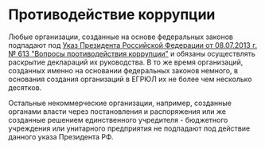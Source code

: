 # Противодействие коррупции

Любые организации, созданные на основе федеральных законов подпадают под [Указ Президента Российской Федерации от 08.07.2013 г. № 613 "Вопросы противодействия коррупции"](http://www.kremlin.ru/acts/bank/37451) и обязаны осуществлять раскрытие деклараций их руководства. В то же время организаций, созданных именно на основании федеральных законов немного, в основания создания организаций в ЕГРЮЛ их не более чем несколько десятков.

Остальные некоммерческие организации, например, созданные органами власти через постановления и распоряжения или же созданные решением единственного учредителя - бюджетного учреждения или унитарного предприятия не подпадают под действие данного указа Президента РФ.
